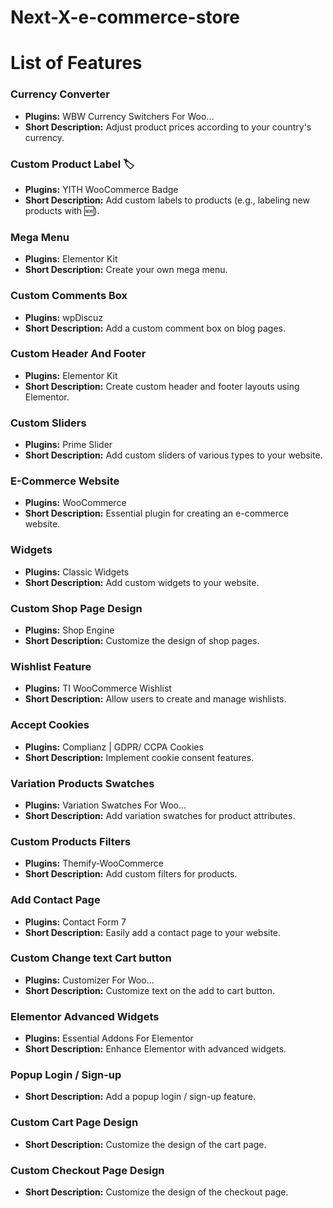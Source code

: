 # Next-X-e-commerce-store

# List of Features

### Currency Converter
- **Plugins:** WBW Currency Switchers For Woo...
- **Short Description:** Adjust product prices according to your country's currency.

### Custom Product Label 🏷️
- **Plugins:** YITH WooCommerce Badge
- **Short Description:** Add custom labels to products (e.g., labeling new products with 🆕).

### Mega Menu
- **Plugins:** Elementor Kit
- **Short Description:** Create your own mega menu.

### Custom Comments Box
- **Plugins:** wpDiscuz
- **Short Description:** Add a custom comment box on blog pages.

### Custom Header And Footer
- **Plugins:** Elementor Kit
- **Short Description:** Create custom header and footer layouts using Elementor.

### Custom Sliders
- **Plugins:** Prime Slider
- **Short Description:** Add custom sliders of various types to your website.

### E-Commerce Website
- **Plugins:** WooCommerce
- **Short Description:** Essential plugin for creating an e-commerce website.

### Widgets
- **Plugins:** Classic Widgets
- **Short Description:** Add custom widgets to your website.

### Custom Shop Page Design
- **Plugins:** Shop Engine
- **Short Description:** Customize the design of shop pages.

### Wishlist Feature
- **Plugins:** TI WooCommerce Wishlist
- **Short Description:** Allow users to create and manage wishlists.

### Accept Cookies
- **Plugins:** Complianz | GDPR/ CCPA Cookies
- **Short Description:** Implement cookie consent features.

### Variation Products Swatches
- **Plugins:** Variation Swatches For Woo...
- **Short Description:** Add variation swatches for product attributes.

### Custom Products Filters
- **Plugins:** Themify-WooCommerce
- **Short Description:** Add custom filters for products.

### Add Contact Page
- **Plugins:** Contact Form 7
- **Short Description:** Easily add a contact page to your website.

### Custom Change text Cart button
- **Plugins:** Customizer For Woo...
- **Short Description:** Customize text on the add to cart button.

### Elementor Advanced Widgets
- **Plugins:** Essential Addons For Elementor
- **Short Description:** Enhance Elementor with advanced widgets.

### Popup Login / Sign-up
- **Short Description:** Add a popup login / sign-up feature.

### Custom Cart Page Design
- **Short Description:** Customize the design of the cart page.

### Custom Checkout Page Design
- **Short Description:** Customize the design of the checkout page.
